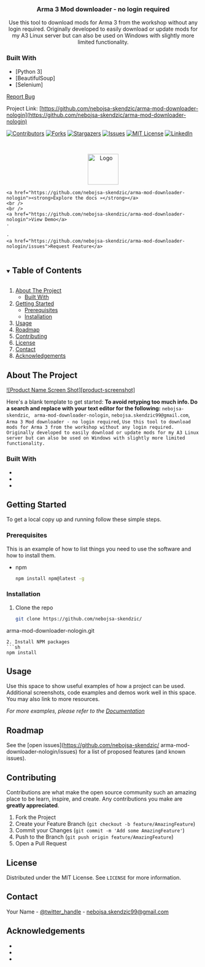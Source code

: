 
 <h3 align="center">Arma 3 Mod downloader - no login required</h3>

<p align="center">
    Use this tool to download mods for Arma 3 from the workshop without any login required. Originally developed to easily download or update mods for my A3 Linux server but can also be used on Windows with slightly more limited functionality.
<br />

### Built With

* [Python 3]
* [BeautifulSoup]
* [Selenium]

<a href="https://github.com/nebojsa-skendzic/arma-mod-downloader-nologin/issues">Report Bug</a>

Project Link: [https://github.com/nebojsa-skendzic/arma-mod-downloader-nologin](https://github.com/nebojsa-skendzic/arma-mod-downloader-nologin)



[![Contributors][contributors-shield]][contributors-url]
[![Forks][forks-shield]][forks-url]
[![Stargazers][stars-shield]][stars-url]
[![Issues][issues-shield]][issues-url]
[![MIT License][license-shield]][license-url]
[![LinkedIn][linkedin-shield]][linkedin-url]



<!-- PROJECT LOGO -->
<br />
<p align="center">
  <a href="https://github.com/nebojsa-skendzic/
arma-mod-downloader-nologin">
    <img src="images/logo.png" alt="Logo" width="80" height="80">
  </a>




    <a href="https://github.com/nebojsa-skendzic/arma-mod-downloader-nologin"><strong>Explore the docs »</strong></a>
    <br />
    <br />
    <a href="https://github.com/nebojsa-skendzic/arma-mod-downloader-nologin">View Demo</a>
    ·

    ·
    <a href="https://github.com/nebojsa-skendzic/arma-mod-downloader-nologin/issues">Request Feature</a>
  </p>
</p>



<!-- TABLE OF CONTENTS -->
<details open="open">
  <summary><h2 style="display: inline-block">Table of Contents</h2></summary>
  <ol>
    <li>
      <a href="#about-the-project">About The Project</a>
      <ul>
        <li><a href="#built-with">Built With</a></li>
      </ul>
    </li>
    <li>
      <a href="#getting-started">Getting Started</a>
      <ul>
        <li><a href="#prerequisites">Prerequisites</a></li>
        <li><a href="#installation">Installation</a></li>
      </ul>
    </li>
    <li><a href="#usage">Usage</a></li>
    <li><a href="#roadmap">Roadmap</a></li>
    <li><a href="#contributing">Contributing</a></li>
    <li><a href="#license">License</a></li>
    <li><a href="#contact">Contact</a></li>
    <li><a href="#acknowledgements">Acknowledgements</a></li>
  </ol>
</details>



<!-- ABOUT THE PROJECT -->
## About The Project

[![Product Name Screen Shot][product-screenshot]](https://example.com)

Here's a blank template to get started:
**To avoid retyping too much info. Do a search and replace with your text editor for the following:**
`nebojsa-skendzic`, `
arma-mod-downloader-nologin`,  `nebojsa.skendzic99@gmail.com`, `Arma 3 Mod downloader - no login required`, `Use this tool to download mods for Arma 3 from the workshop without any login required. Originally developed to easily download or update mods for my A3 Linux server but can also be used on Windows with slightly more limited functionality.`


### Built With

* []()
* []()
* []()



<!-- GETTING STARTED -->
## Getting Started

To get a local copy up and running follow these simple steps.

### Prerequisites

This is an example of how to list things you need to use the software and how to install them.
* npm
  ```sh
  npm install npm@latest -g
  ```

### Installation

1. Clone the repo
   ```sh
   git clone https://github.com/nebojsa-skendzic/
arma-mod-downloader-nologin.git
   ```
2. Install NPM packages
   ```sh
   npm install
   ```



<!-- USAGE EXAMPLES -->
## Usage

Use this space to show useful examples of how a project can be used. Additional screenshots, code examples and demos work well in this space. You may also link to more resources.

_For more examples, please refer to the [Documentation](https://example.com)_



<!-- ROADMAP -->
## Roadmap

See the [open issues](https://github.com/nebojsa-skendzic/
arma-mod-downloader-nologin/issues) for a list of proposed features (and known issues).



<!-- CONTRIBUTING -->
## Contributing

Contributions are what make the open source community such an amazing place to be learn, inspire, and create. Any contributions you make are **greatly appreciated**.

1. Fork the Project
2. Create your Feature Branch (`git checkout -b feature/AmazingFeature`)
3. Commit your Changes (`git commit -m 'Add some AmazingFeature'`)
4. Push to the Branch (`git push origin feature/AmazingFeature`)
5. Open a Pull Request



<!-- LICENSE -->
## License

Distributed under the MIT License. See `LICENSE` for more information.



<!-- CONTACT -->
## Contact

Your Name - [@twitter_handle](https://twitter.com/twitter_handle) - nebojsa.skendzic99@gmail.com




<!-- ACKNOWLEDGEMENTS -->
## Acknowledgements

* []()
* []()
* []()





<!-- MARKDOWN LINKS & IMAGES -->
<!-- https://www.markdownguide.org/basic-syntax/#reference-style-links -->
[contributors-shield]: https://img.shields.io/github/contributors/nebojsa-skendzic/repo.svg?style=for-the-badge
[contributors-url]: https://github.com/nebojsa-skendzic/repo/graphs/contributors
[forks-shield]: https://img.shields.io/github/forks/nebojsa-skendzic/repo.svg?style=for-the-badge
[forks-url]: https://github.com/nebojsa-skendzic/repo/network/members
[stars-shield]: https://img.shields.io/github/stars/nebojsa-skendzic/repo.svg?style=for-the-badge
[stars-url]: https://github.com/nebojsa-skendzic/repo/stargazers
[issues-shield]: https://img.shields.io/github/issues/nebojsa-skendzic/repo.svg?style=for-the-badge
[issues-url]: https://github.com/nebojsa-skendzic/repo/issues
[license-shield]: https://img.shields.io/github/license/nebojsa-skendzic/repo.svg?style=for-the-badge
[license-url]: https://github.com/nebojsa-skendzic/repo/blob/master/LICENSE.txt
[linkedin-shield]: https://img.shields.io/badge/-LinkedIn-black.svg?style=for-the-badge&logo=linkedin&colorB=555
[linkedin-url]: https://linkedin.com/in/nebojsa-skendzic
